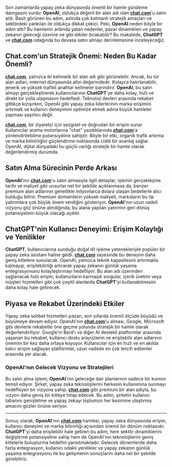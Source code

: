 Son zamanlarda yapay zeka dünyasında önemli bir hamle gündeme damgasını vurdu: **OpenAI**, oldukça değerli bir alan adı olan **<a href="https://chat.com">chat.com</a>**'u satın aldı. Basit görünen bu adım, aslında çok katmanlı stratejik amaçları ve sektördeki yankıları ile oldukça dikkat çekici. Peki, **OpenAI** neden böyle bir adım attı? Bu hamlenin ardında yatan nedenler, pazar dinamikleri ve yapay zekanın geleceği üzerine ne gibi etkiler bırakabilir? Bu makalede, **ChatGPT** ve **<a href="https://chat.com">chat.com</a>** odağında bu devasa satın almayı derinlemesine inceleyeceğiz.

## **Chat.com**'un Stratejik Önemi: Neden Bu Kadar Önemli?

**<a href="https://chat.com">chat.com</a>**, yalnızca iki kelimelik bir alan adı gibi görünebilir. Ancak, bu tür alan adları, internet dünyasında altın değerindedir. Kolayca hatırlanabilir, jenerik ve yüksek trafikli anahtar kelimeler barındırır. **OpenAI**, bu satın almayı gerçekleştirerek kullanıcılarının **ChatGPT**'ye daha kolay, hızlı ve direkt bir yolla ulaşmasını hedefledi. Teknoloji devleri arasında rekabet gittikçe kızışırken, OpenAI gibi yapay zeka liderlerinin marka erişimini artırmak ve kullanıcı deneyimini optimize etmek adına büyük hamleler yapması şaşırtıcı değil.

**<a href="https://chat.com">chat.com</a>**, bir ziyaretçi için sezgisel ve doğrudan bir erişim sunar. Kullanıcılar arama motorlarına "chat" yazdıklarında **<a href="https://chat.com">chat.com</a>**'a yönlendirilebilme potansiyeline sahiptir. Böyle bir etki, organik trafik artırma ve marka bilinirliğini güçlendirme noktasında ciddi bir avantaj sağlar. OpenAI, dijital dünyadaki bu güçlü varlığı stratejik bir hamle olarak değerlendirmiş durumda.

## Satın Alma Sürecinin Perde Arkası

**OpenAI**'nın **<a href="https://chat.com">chat.com</a>**'u satın almasıyla ilgili detaylar, işlemin gerçekleşme tarihi ve maliyet gibi unsurlar net bir şekilde açıklanmasa da, benzer premium alan adlarının genellikle milyonlarca dolara ulaşan bedellerle alıcı bulduğu bilinir. Premium domainlerin yüksek maliyeti, markaların bu tip yatırımlara çok büyük önem verdiğini gösteriyor. **OpenAI**'nın uzun vadeli vizyonu göz önüne alındığında, bu alana yapılan yatırımın geri dönüş potansiyelinin büyük olacağı açıktır.

## **ChatGPT**'nin Kullanıcı Deneyimi: Erişim Kolaylığı ve Yenilikler

**ChatGPT**, kullanıcılarına sunduğu doğal dil işleme yetenekleriyle popüler bir yapay zeka asistanı haline geldi. **<a href="https://chat.com">chat.com</a>** sayesinde bu deneyim daha geniş kitlelere sunulacak. OpenAI, yalnızca teknik kapasitesini artırmakla kalmayıp, erişilebilirliği artırarak yapay zekanın günlük yaşama entegrasyonunu kolaylaştırmayı hedefliyor. Bu alan adı üzerinden sağlanacak hızlı erişim, kullanıcıların karmaşık sorgular, içerik üretimi veya müşteri hizmetleri gibi çok çeşitli alanlarda **ChatGPT**'yi kullanabilmesini daha kolay hale getirecek.

## Piyasa ve Rekabet Üzerindeki Etkiler

Yapay zeka sohbet hizmetleri pazarı, son yıllarda önemli ölçüde büyüdü ve büyümeye devam ediyor. OpenAI'nın **<a href="https://chat.com">chat.com</a>**'u alması, Google, Microsoft gibi devlerle rekabette öne geçme yolunda stratejik bir hamle olarak değerlendiriliyor. Google'ın Bard'ı ve diğer AI destekli platformlar arasında yaşanan bu rekabet, kullanıcı dostu arayüzlerin ve erişilebilir alan adlarının önemini bir kez daha ortaya koyuyor. Kullanıcılar için en hızlı ve en akılda kalıcı erişim sağlayan platformlar, uzun vadede en çok tercih edilenler arasında yer alacak.

### **OpenAI**'nın Gelecek Vizyonu ve Stratejileri

Bu satın alma işlemi, **OpenAI**'nın geleceğe dair planlarının sadece bir kısmını temsil ediyor. Şirket, yapay zeka teknolojilerini herkesin kullanımına sunmayı hedefleyen bir vizyona sahip. **<a href="https://chat.com">chat.com</a>** gibi premium bir alan adıyla, bu vizyon daha geniş bir kitleye hitap edecek. Bu adım, şirketin kullanıcı tabanını genişletme ve yapay zekayı toplumun her kesimine ulaştırma amacını gözler önüne seriyor.

---

Sonuç olarak, **OpenAI**'nın **<a href="https://chat.com">chat.com</a>** hamlesi, yapay zeka dünyasında erişim, kullanıcı deneyimi ve marka bilinirliği açısından önemli bir dönüm noktasıdır. **ChatGPT**'yi daha erişilebilir hale getiren bu adım, hem sektör dinamiklerini değiştirme potansiyeline sahip hem de OpenAI'nın teknolojilerini geniş kitlelerle buluşturma hedefini yansıtmaktadır. Gelecek dönemlerde daha fazla entegrasyon, kullanıcı odaklı yenilikler ve yapay zekanın günlük yaşama entegrasyonu ile bu gelişmenin sonuçlarını daha net bir şekilde görebiliriz.